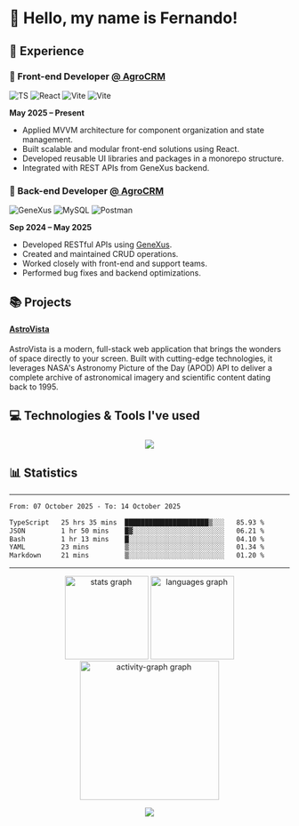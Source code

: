 <h1 align="left">👋 Hello, my name is Fernando!</h1>

###

<h2 align="left">💼 Experience</h2>

### 🎨 Front-end Developer [@ AgroCRM](https://agrocrm.com.br/)

<div>
    
![TS](https://img.shields.io/badge/-Typescript-587cc2)
![React](https://img.shields.io/badge/-React-95d9f7)
![Vite](https://img.shields.io/badge/-Vite-ac4ff3)
![Vite](https://img.shields.io/badge/-Next.js-black)

</div>

**May 2025 – Present**
- Applied MVVM architecture for component organization and state management.
- Built scalable and modular front-end solutions using React.
- Developed reusable UI libraries and packages in a monorepo structure.
- Integrated with REST APIs from GeneXus backend.

### 🚀 Back-end Developer [@ AgroCRM](https://agrocrm.com.br/)
<div>
    
![GeneXus](https://img.shields.io/badge/-GeneXus-blue)
![MySQL](https://img.shields.io/badge/-MySQL-white)
![Postman](https://img.shields.io/badge/-Postman-orange)
</div>

**Sep 2024 – May 2025**
- Developed RESTful APIs using [GeneXus](https://www.genexus.com/pt/).
- Created and maintained CRUD operations.
- Worked closely with front-end and support teams.
- Performed bug fixes and backend optimizations.



<h2 align="left">📚 Projects</h2>

#### [AstroVista](https://astrovista.fernaandojr.dev/)

AstroVista is a modern, full-stack web application that brings the wonders of space directly to your screen. Built with cutting-edge technologies, it leverages NASA's Astronomy Picture of the Day (APOD) API to deliver a complete archive of astronomical imagery and scientific content dating back to 1995.

###

<h2 align="left">💻 Technologies & Tools I've used</h2>

###

<p align="center">
<img src="https://skills.syvixor.com/api/icons?i=c,html,css,js,nodejs,ts,react,vite,nextjs,tailwind,,mongodb,discordjs,mysql,github,git,npm,pnpm,yarn,prettier,eslint,storybook,mui,docker,java,vitest,vscode,intellij,clion,vercel,obs,obsidian,arc,postman,ps,vegaspro,element&radius=55&perline=15" />
</p>

###

###

<h2 align="left">📊 Statistics</h2>

---

<!--START_SECTION:waka-->

```txt
From: 07 October 2025 - To: 14 October 2025

TypeScript   25 hrs 35 mins  █████████████████████▒░░░   85.93 %
JSON         1 hr 50 mins    █▓░░░░░░░░░░░░░░░░░░░░░░░   06.21 %
Bash         1 hr 13 mins    █░░░░░░░░░░░░░░░░░░░░░░░░   04.10 %
YAML         23 mins         ▒░░░░░░░░░░░░░░░░░░░░░░░░   01.34 %
Markdown     21 mins         ▒░░░░░░░░░░░░░░░░░░░░░░░░   01.20 %
```

<!--END_SECTION:waka-->

---

<div align="center">
  <img src="https://github-readme-stats.vercel.app/api?username=fernaandojr&hide_title=false&hide_rank=false&show_icons=true&include_all_commits=true&count_private=true&disable_animations=false&theme=dark&locale=en&hide_border=false&order=1" height="150" alt="stats graph"  />
  <img src="https://github-readme-stats.vercel.app/api/top-langs?username=fernaandojr&locale=en&hide_title=false&layout=compact&card_width=320&langs_count=5&theme=dark&hide_border=false&order=2&hide=CSS,hack,html" height="150" alt="languages graph"  />
  <img src="https://github-readme-activity-graph.vercel.app/graph?username=fernaandojr&radius=16&theme=tokyo-night&area=true&order=5&bg_color=151515&title_color=aeafb0&line=aeafb0&point=65d37e&area_color=878787&hide_title=false&custom_title=Contribution's%20Graph&hide_border=false&color=ffffff" height="250" alt="activity-graph graph"  />



![](https://komarev.com/ghpvc/?username=fernaandojr&color=grey&style=for-the-badge&abbreviated=true)

</div>
